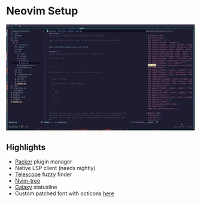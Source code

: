 # Neovim Setup

![screenshot](./nvim.png)

## Highlights

* [Packer](https://github.com/wbthomason/packer.nvim) plugin manager
* Native LSP client (needs nightly)
* [Telescope](https://github.com/nvim-telescope/telescope.nvim) fuzzy finder
* [Nvim-tree](https://github.com/nvim-tree)
* [Galaxy](https://github.com/glepnir/galaxyline.nvim) statusline
* Custom patched font with octicons [here](https://github.com/skbolton/titan/tree/main/fonts/VictorMono%20Nerd%20Font)
